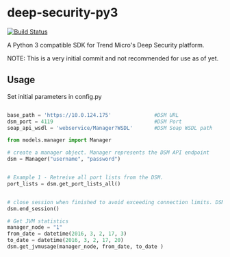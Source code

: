 deep-security-py3
=================
[![Build Status](https://travis-ci.org/jeffthorne/deep-security-py3.svg?branch=master)](https://travis-ci.org/jeffthorne/deep-security-py3)

A Python 3 compatible SDK for Trend Micro's Deep Security platform.

NOTE: This is a very initial commit and not recommended for use as of yet.


## Usage

Set initial parameters in config.py

```python

base_path = 'https://10.0.124.175'              #DSM URL
dsm_port = 4119                                 #DSM Port
soap_api_wsdl = 'webservice/Manager?WSDL'       #DSM Soap WSDL path

```



```python
from models.manager import Manager

# create a manager object. Manager represents the DSM API endpoint
dsm = Manager("username", "password")


# Example 1 - Retreive all port lists from the DSM.
port_lists = dsm.get_port_lists_all()


# close session when finished to avoid exceeding connection limits. DSM sessions are the same as user logins.
dsm.end_session()

# Get JVM statistics
manager_node = "1"
from_date = datetime(2016, 3, 2, 17, 3)
to_date = datetime(2016, 3, 2, 17, 20)
dsm.get_jvmusage(manager_node, from_date, to_date )

```